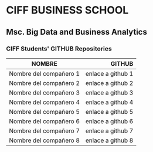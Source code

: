 # CIFF BUSINESS SCHOOL

## Msc. Big Data and Business Analytics

### CIFF Students' GITHUB Repositories 



|NOMBRE				|GITHUB			|
|-------------------------------|----------------------:|
|Nombre del compañero 1		|enlace a github 1	|
|Nombre del compañero 2         |enlace a github 2      |
|Nombre del compañero 3         |enlace a github 3      |
|Nombre del compañero 4         |enlace a github 4      |
|Nombre del compañero 5         |enlace a github 5      |
|Nombre del compañero 6         |enlace a github 6      |
|Nombre del compañero 7         |enlace a github 7      |
|Nombre del compañero 8         |enlace a github 8      |


